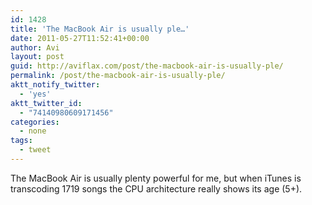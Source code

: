 ```yaml
---
id: 1428
title: 'The MacBook Air is usually ple…'
date: 2011-05-27T11:52:41+00:00
author: Avi
layout: post
guid: http://aviflax.com/post/the-macbook-air-is-usually-ple/
permalink: /post/the-macbook-air-is-usually-ple/
aktt_notify_twitter:
  - 'yes'
aktt_twitter_id:
  - "74140980609171456"
categories:
  - none
tags:
  - tweet
---
```

The MacBook Air is usually plenty powerful for me, but when iTunes is transcoding 1719 songs the CPU architecture really shows its age (5+).